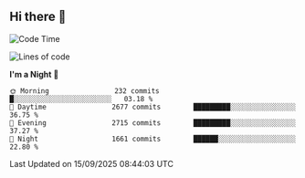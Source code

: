 ## Hi there 👋

<!--
**Wangmerlyn/Wangmerlyn** is a ✨ _special_ ✨ repository because its `README.md` (this file) appears on your GitHub profile.

Here are some ideas to get you started:

- 🔭 I’m currently working on ...
- 🌱 I’m currently learning ...
- 👯 I’m looking to collaborate on ...
- 🤔 I’m looking for help with ...
- 💬 Ask me about ...
- 📫 How to reach me: ...
- 😄 Pronouns: ...
- ⚡ Fun fact: ...
-->
<!--START_SECTION:waka-->
![Code Time](http://img.shields.io/badge/Code%20Time-564%20hrs%2030%20mins-blue)

![Lines of code](https://img.shields.io/badge/From%20Hello%20World%20I%27ve%20Written-41.7%20million%20lines%20of%20code-blue)

**I'm a Night 🦉** 

```text
🌞 Morning                232 commits         █░░░░░░░░░░░░░░░░░░░░░░░░   03.18 % 
🌆 Daytime                2677 commits        █████████░░░░░░░░░░░░░░░░   36.75 % 
🌃 Evening                2715 commits        █████████░░░░░░░░░░░░░░░░   37.27 % 
🌙 Night                  1661 commits        ██████░░░░░░░░░░░░░░░░░░░   22.80 % 
```



 Last Updated on 15/09/2025 08:44:03 UTC
<!--END_SECTION:waka-->
